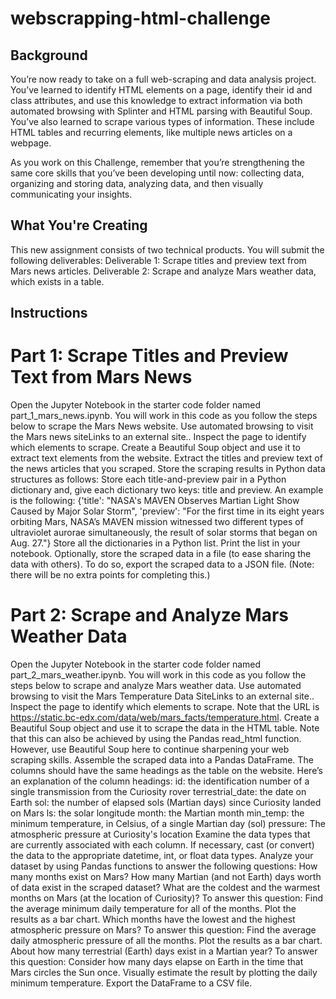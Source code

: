 # webscrapping-html-challenge
## Background
You’re now ready to take on a full web-scraping and data analysis project. You’ve learned to identify HTML elements on a page, identify their id and class attributes, and use this knowledge to extract information via both automated browsing with Splinter and HTML parsing with Beautiful Soup. You’ve also learned to scrape various types of information. These include HTML tables and recurring elements, like multiple news articles on a webpage.

As you work on this Challenge, remember that you’re strengthening the same core skills that you’ve been developing until now: collecting data, organizing and storing data, analyzing data, and then visually communicating your insights.

## What You're Creating
This new assignment consists of two technical products. You will submit the following deliverables:
   Deliverable 1: Scrape titles and preview text from Mars news articles.
   Deliverable 2: Scrape and analyze Mars weather data, which exists in a table.

## Instructions
# Part 1: Scrape Titles and Preview Text from Mars News
Open the Jupyter Notebook in the starter code folder named part_1_mars_news.ipynb. You will work in this code as you follow the steps below to scrape the Mars News website.
    Use automated browsing to visit the Mars news siteLinks to an external site.. Inspect the page to identify which elements to scrape.
    Create a Beautiful Soup object and use it to extract text elements from the website.
    Extract the titles and preview text of the news articles that you scraped. Store the scraping results in Python data structures as follows:
         Store each title-and-preview pair in a Python dictionary and, give each dictionary two keys: title and preview. An example is the following:
{'title': "NASA's MAVEN Observes Martian Light Show Caused by Major Solar Storm", 
 'preview': "For the first time in its eight years orbiting Mars, NASA’s MAVEN mission witnessed two different types of ultraviolet aurorae simultaneously, the result of solar storms that began on Aug. 27."}
         Store all the dictionaries in a Python list.
         Print the list in your notebook.
    Optionally, store the scraped data in a file (to ease sharing the data with others). To do so, export the scraped data to a JSON file. (Note: there will be no extra points for completing this.)

# Part 2: Scrape and Analyze Mars Weather Data
Open the Jupyter Notebook in the starter code folder named part_2_mars_weather.ipynb. You will work in this code as you follow the steps below to scrape and analyze Mars weather data.
    Use automated browsing to visit the Mars Temperature Data SiteLinks to an external site.. Inspect the page to identify which elements to scrape. Note that the URL is https://static.bc-edx.com/data/web/mars_facts/temperature.html.
    Create a Beautiful Soup object and use it to scrape the data in the HTML table. Note that this can also be achieved by using the Pandas read_html function. However, use Beautiful Soup here to continue sharpening your web scraping skills.
    Assemble the scraped data into a Pandas DataFrame. The columns should have the same headings as the table on the website. Here’s an explanation of the column headings:
        id: the identification number of a single transmission from the Curiosity rover 
        terrestrial_date: the date on Earth
        sol: the number of elapsed sols (Martian days) since Curiosity landed on Mars 
        ls: the solar longitude
        month: the Martian month
        min_temp: the minimum temperature, in Celsius, of a single Martian day (sol) 
        pressure: The atmospheric pressure at Curiosity's location
     Examine the data types that are currently associated with each column. If necessary, cast (or convert) the data to the appropriate datetime, int, or float data types.
     Analyze your dataset by using Pandas functions to answer the following questions:
          How many months exist on Mars?
          How many Martian (and not Earth) days worth of data exist in the scraped dataset?
          What are the coldest and the warmest months on Mars (at the location of Curiosity)? To answer this question:
             Find the average minimum daily temperature for all of the months.
             Plot the results as a bar chart.
     Which months have the lowest and the highest atmospheric pressure on Mars? To answer this question:
             Find the average daily atmospheric pressure of all the months.
             Plot the results as a bar chart.
     About how many terrestrial (Earth) days exist in a Martian year? To answer this question:
             Consider how many days elapse on Earth in the time that Mars circles the Sun once.
             Visually estimate the result by plotting the daily minimum temperature.
     Export the DataFrame to a CSV file.
